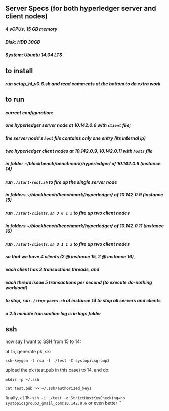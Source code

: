 ## Server Specs (for both hyperledger server and client nodes)
##### 4 vCPUs, 15 GB memory
##### Disk: HDD 30GB
##### System: Ubuntu 14.04 LTS

## to install
##### run setup_hl_v0.6.sh and read comments at the bottom to do extra work
#####

## to run

##### current configuration:
##### one hyperledger server node at 10.142.0.6 with `client` file;
##### the server node's `host` file contains only one entry (its internal ip)
##### two hyperledger client nodes at 10.142.0.9, 10.142.0.11 with `hosts` file

##### in folder ~/blockbench/benchmark/hyperledger/ of 10.142.0.6 (instance 14)
##### run `./start-root.sh` to fire up the single server node


##### in folders ~/blockbench/benchmark/hyperledger/ of 10.142.0.9 (instance 15)
##### run `./start-clients.sh 3 0 1 5` to fire up two client nodes


##### in folders ~/blockbench/benchmark/hyperledger/ of 10.142.0.11 (instance 16)
##### run `./start-clients.sh 3 1 1 5` to fire up two client nodes

##### so that we have 4 clients (2 @ instance 15, 2 @ instance 16),
##### each client has 3 transactions threads, and
##### each thread issue 5 transactions per second (to execute do-nothing workload)


##### to stop, run `./stop-peers.sh` at instance 14 to stop all servers and clients
##### a 2.5 miniute transaction log is in logs folder


## ssh

now say I want to SSH from 15 to 14:

at 15, generate pk, sk:

`ssh-keygen -t rsa -f ./test -C systopicsgroup3`

upload the pk (test.pub in this case) to 14, and do:

`mkdir -p ~/.ssh`

`cat test.pub >> ~/.ssh/authorized_keys`

finally, at 15:
`ssh -i ./test -o StrictHostKeyChecking=no systopicsgroup3_gmail_com@10.142.0.6`
or even better
``
